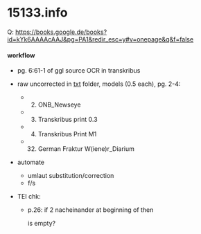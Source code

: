 # 15133.info
Q: <https://books.google.de/books?id=kYk6AAAAcAAJ&pg=PA1&redir_esc=y#v=onepage&q&f=false>

#### workflow
- pg. 6:61-1 of ggl source OCR in transkribus
- raw uncorrected in [txt](txt) folder, models (0.5 each), pg. 2-4:
    - 2. ONB_Newseye
    - 3. Transkribus print 0.3
    - 4. Transkribus Print M1
    - 32. German Fraktur W(iene)r_Diarium

- automate
    - umlaut substitution/correction
    - f/s

- TEI chk:
  - p.26: if 2 <stage> nacheinander at beginning of <sp> then <p> is empty?